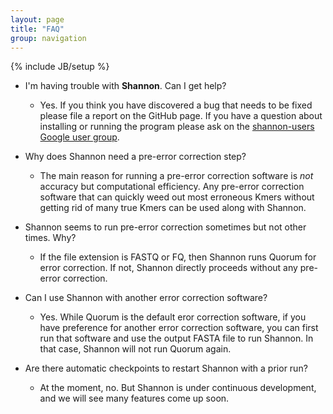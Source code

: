 ```yaml
---
layout: page
title: "FAQ"
group: navigation
---
```


{% include JB/setup %}

- I'm having trouble with __Shannon__. Can I get help?
  - Yes. If you think you have discovered a bug that needs to be fixed please
    file a report on the GitHub page. If you have a question about installing
    or running the program please ask on the [shannon-users Google user
    group](https://groups.google.com/forum/#!forum/shannon-users).


- Why does Shannon need a pre-error correction step?
  - The main reason for running a pre-error correction software is *not* accuracy but computational efficiency. Any pre-error correction software that can quickly weed out most erroneous Kmers without getting rid of many true Kmers can be used along with Shannon. 

- Shannon seems to run pre-error correction sometimes but not other times. Why? 
  - If the file extension is FASTQ or FQ, then Shannon runs Quorum for error correction. If not, Shannon directly proceeds without any pre-error correction. 

- Can I use Shannon with another error correction software? 
  - Yes. While Quorum is the default eror correction software, if you have preference for another error correction software, you can first run that software and use the output FASTA file to run Shannon. In that case, Shannon will not run Quorum again. 

- Are there automatic checkpoints to restart Shannon with a prior run? 
  - At the moment, no. But Shannon is under continuous development, and we will see many features come up soon.

 

   
